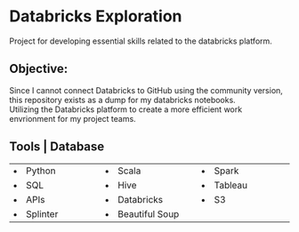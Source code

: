 # Databricks Exploration
Project for developing essential skills related to the databricks platform.

## Objective: 
Since I cannot connect Databricks to GitHub using the community version, this repository exists as a dump for my databricks notebooks.  
Utilizing the Databricks platform to create a more efficient work envrionment for my project teams.

## Tools | Database
<table border="0" >
 <tr>
    <td width="200px"><li>Python</li></td>
    <td width="200px"><li>Scala</li></td>
    <td width="200px"><li>Spark</li></td>
 </tr>
 <tr>
    <td width="200px"><li>SQL</li></td>
    <td width="200px"><li>Hive</li></td>
    <td width="200px"><li>Tableau</li></td>
 </tr>
 <tr>
    <td width="200px"><li>APIs</li></td>
    <td width="200px"><li>Databricks</li></td>
    <td width="200px"><li>S3</li></td>
 </tr>
  <tr>
    <td width="200px"><li>Splinter</li></td>
    <td width="200px"><li>Beautiful Soup</li></td>
 </tr>
</table>
